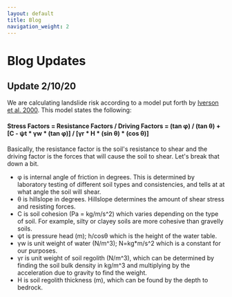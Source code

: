 ```yaml
---
layout: default
title: Blog
navigation_weight: 2
---
```

# Blog Updates
## Update 2/10/20
We are calculating landslide risk according to a model put forth by [Iverson et al. 2000](https://doi.org/10.1029/2000WR900090).
This model states the following: 
#### Stress Factors = Resistance Factors / Driving Factors = (tan φ) / (tan θ) + [C - ψt * γw * (tan φ)] / [γr * H * (sin θ) * (cos θ)]
Basically, the resistance factor is the soil's resistance to shear and the driving factor is the forces that will cause the soil to shear. Let's break that down a bit.

- φ is internal angle of friction in degrees. This is determined by laboratory testing of different soil types and consistencies, and tells at at what angle the soil will shear.
- θ is hillslope in degrees. Hillslope determines the amount of shear stress and resisting forces.
- C is soil cohesion (Pa = kg/m/s^2) which varies depending on the type of soil. For example, silty or clayey soils are more cohesive than gravelly soils.
- ψt is pressure head (m); h/cosθ which is the height of the water table.
- γw is unit weight of water (N/m^3); N=kg*m/s^2 which is a constant for our purposes.
- γr is unit weight of soil regolith (N/m^3), which can be determined by finding the soil bulk density in kg/m^3 and multiplying by the acceleration due to gravity to find the weight.
- H is soil regolith thickness (m), which can be found by the depth to bedrock.

